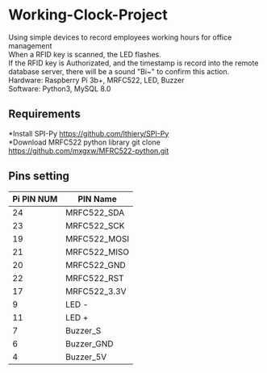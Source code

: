 # Working-Clock-Project
Using simple devices to record employees working hours for office management<br>
When a RFID key is scanned, the LED flashes.<br>
If the RFID key is Authorizated, and the timestamp is record into the remote database server, there will be a sound "Bi~" to confirm this action.<br>
Hardware: Raspberry Pi 3b+, MRFC522, LED, Buzzer<br>
Software: Python3, MySQL 8.0<br>

## Requirements
*Install SPI-Py  https://github.com/lthiery/SPI-Py<br>
*Download MRFC522 python library git clone https://github.com/mxgxw/MFRC522-python.git<br>

## Pins setting

|   Pi PIN NUM  |  PIN Name     |  
| ------------- | ------------- |
|       24      |  MRFC522_SDA  | 
|       23      |  MRFC522_SCK  | 
|       19      |  MRFC522_MOSI | 
|       21      |  MRFC522_MISO | 
|       20      |  MRFC522_GND  | 
|       22      |  MRFC522_RST  | 
|       17      |  MRFC522_3.3V | 
|        9      |  LED -        |
|       11      |  LED +        | 
|        7      |  Buzzer_S     | 
|        6      |  Buzzer_GND   | 
|        4      |  Buzzer_5V    | 

